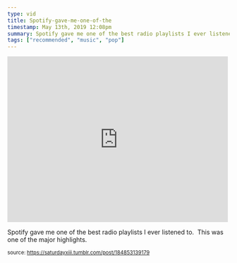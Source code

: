 ```yaml
---
type: vid
title: Spotify-gave-me-one-of-the
timestamp: May 13th, 2019 12:08pm
summary: Spotify gave me one of the best radio playlists I ever listened to  This was one of the major highlightsp 
tags: ["recommended", "music", "pop"]
---
```

<iframe width="500" height="375"  id="youtube_iframe" src="https://www.youtube.com/embed/7LvayVk_7GU?feature=oembed&amp;enablejsapi=1&amp;origin=http://safe.txmblr.com&amp;wmode=opaque" frameborder="0" allow="accelerometer; autoplay; clipboard-write; encrypted-media; gyroscope; picture-in-picture" allowfullscreen></iframe>                    
                                            
Spotify gave me one of the best radio playlists I ever listened to.  This was one of the major highlights.
 
                                                    
<small>source: https://saturdayxiii.tumblr.com/post/184853139179</small>